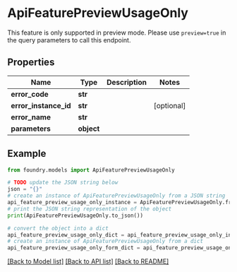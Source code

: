 # ApiFeaturePreviewUsageOnly

This feature is only supported in preview mode. Please use `preview=true` in the query parameters to call this endpoint.

## Properties

Name | Type | Description | Notes
------------ | ------------- | ------------- | -------------
**error_code** | **str** |  |
**error_instance_id** | **str** |  | \[optional\]
**error_name** | **str** |  |
**parameters** | **object** |  |

## Example

```python
from foundry.models import ApiFeaturePreviewUsageOnly

# TODO update the JSON string below
json = "{}"
# create an instance of ApiFeaturePreviewUsageOnly from a JSON string
api_feature_preview_usage_only_instance = ApiFeaturePreviewUsageOnly.from_json(json)
# print the JSON string representation of the object
print(ApiFeaturePreviewUsageOnly.to_json())

# convert the object into a dict
api_feature_preview_usage_only_dict = api_feature_preview_usage_only_instance.to_dict()
# create an instance of ApiFeaturePreviewUsageOnly from a dict
api_feature_preview_usage_only_form_dict = api_feature_preview_usage_only.from_dict(api_feature_preview_usage_only_dict)
```

[\[Back to Model list\]](../README.md#documentation-for-models) [\[Back to API list\]](../README.md#documentation-for-api-endpoints) [\[Back to README\]](../README.md)
